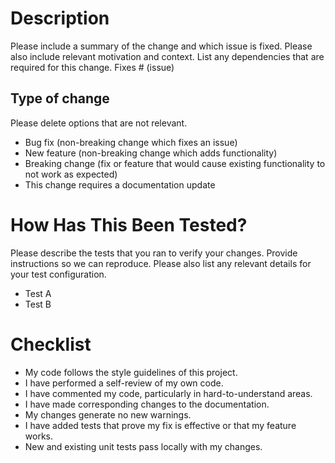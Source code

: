 # **Description**

Please include a summary of the change and which issue is fixed. Please also include relevant motivation and context. List any dependencies that are required for this change.
Fixes # (issue)

## **Type of change**

Please delete options that are not relevant.

*  Bug fix (non-breaking change which fixes an issue)
*  New feature (non-breaking change which adds functionality)
*  Breaking change (fix or feature that would cause existing functionality to not work as expected)
*  This change requires a documentation update

# **How Has This Been Tested?**

Please describe the tests that you ran to verify your changes. Provide instructions so we can reproduce. Please also list any relevant details for your test configuration.

*  Test A
*  Test B

# **Checklist**

* My code follows the style guidelines of this project.
* I have performed a self-review of my own code.
*  I have commented my code, particularly in hard-to-understand areas.
* I have made corresponding changes to the documentation.
* My changes generate no new warnings.
* I have added tests that prove my fix is effective or that my feature works.
* New and existing unit tests pass locally with my changes.

